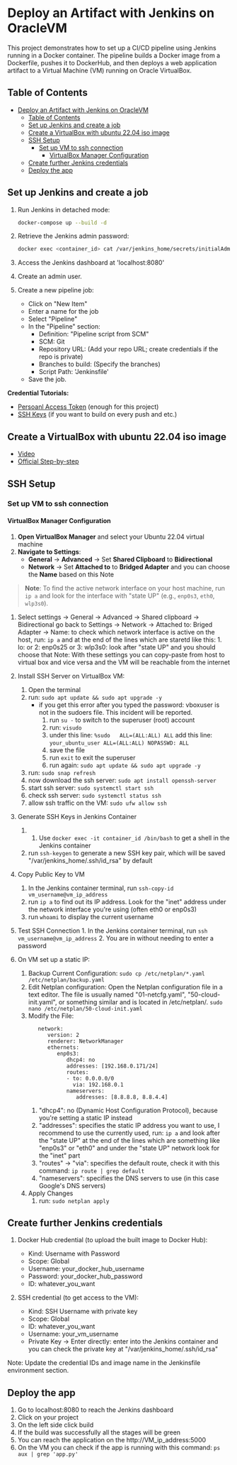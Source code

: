 # Deploy an Artifact with Jenkins on OracleVM

This project demonstrates how to set up a CI/CD pipeline using Jenkins running in a Docker container. The pipeline builds a Docker image from a Dockerfile, pushes it to DockerHub, and then deploys a web application artifact to a Virtual Machine (VM) running on Oracle VirtualBox.


## Table of Contents

- [Deploy an Artifact with Jenkins on OracleVM](#deploy-an-artifact-with-jenkins-on-oraclevm)
  - [Table of Contents](#table-of-contents)
  - [Set up Jenkins and create a job](#set-up-jenkins-and-create-a-job)
  - [Create a VirtualBox with ubuntu 22.04 iso image](#create-a-virtualbox-with-ubuntu-2204-iso-image)
  - [SSH Setup](#ssh-setup)
    - [Set up VM to ssh connection](#set-up-vm-to-ssh-connection)
      - [VirtualBox Manager Configuration](#virtualbox-manager-configuration)
  - [Create further Jenkins credentials](#create-further-jenkins-credentials)
  - [Deploy the app](#deploy-the-app)


## Set up Jenkins and create a job

   1. Run Jenkins in detached mode:
      ```bash
      docker-compose up --build -d
      ```
   2. Retrieve the Jenkins admin password:
      ```bash
      docker exec <container_id> cat /var/jenkins_home/secrets/initialAdminPassword
      ```
    
   3. Access the Jenkins dashboard at 'localhost:8080'
   4. Create an admin user.
   5. Create a new pipeline job:
      - Click on "New Item"
      - Enter a name for the job
      - Select "Pipeline"
      - In the "Pipeline" section:
        - Definition: "Pipeline script from SCM"
        - SCM: Git
        - Repository URL: (Add your repo URL; create credentials if the repo is private)
        - Branches to build: (Specify the branches)
        - Script Path: 'Jenkinsfile'
      - Save the job.

   **Credential Tutorials:**
   - [Persoanl Access Token](https://youtu.be/AYohbnOqox0?si=LFLyRh7zO5yqRPr7) (enough for this project)
   - [SSH Keys](https://youtu.be/9-ij0cJLDz4?si=AJGXiLVGv5dkthC9) (if you want to build on every push and etc.)
   
## Create a VirtualBox with ubuntu 22.04 iso image

   - [Video](https://youtu.be/nvdnQX9UkMY?si=4ZYKGq5R6lCtqlqZ)
   - [Official Step-by-step](https://ubuntu.com/tutorials/how-to-run-ubuntu-desktop-on-a-virtual-machine-using-virtualbox#1-overview)

## SSH Setup
   
### Set up VM to ssh connection
   
#### VirtualBox Manager Configuration

1. **Open VirtualBox Manager** and select your Ubuntu 22.04 virtual machine
2. **Navigate to Settings**:
    - **General** -> **Advanced** -> Set **Shared Clipboard** to **Bidirectional**
    - **Network** -> Set **Attached to** to **Bridged Adapter** and you can choose the **Name** based on this Note

> **Note**: To find the active network interface on your host machine, run `ip a` and look for the interface with "state UP" (e.g., `enp0s3`, `eth0`, `wlp3s0`).

   1. Select settings -> General -> Advanced -> Shared clipboard -> Bidirectional go back to Settings -> Network -> Attached to: Briged Adapter -> Name: to check which network interface is active on the host, run: ```ip a``` and at the end of the lines which are staretd like this: 1. lo: or 2: enp0s25 or 3: wlp3s0: look after "state UP" and you should choose that
     Note: With these settings you can copy-paste from host to virtual box and vice versa and the VM will be reachable from the internet
   2. Install SSH Server on VirtualBox VM:
      1. Open the terminal
      2. run: ```sudo apt update && sudo apt upgrade -y```
         - if you get this error after you typed the password: vboxuser is not in the sudoers file.  This incident will be reported.
           1. run ```su -``` to switch to the superuser (root) account
           2. run: ```visudo```
           3. under this line: ```%sudo   ALL=(ALL:ALL) ALL``` add this line: ```your_ubuntu_user ALL=(ALL:ALL) NOPASSWD: ALL``` 
           4. save the file
           5. run ```exit``` to exit the superuser
           6. run again: ```sudo apt update && sudo apt upgrade -y```
      3. run: ```sudo snap refresh```
      4. now download the ssh server: ```sudo apt install openssh-server```
      5. start ssh server: ```sudo systemctl start ssh```
      6. check ssh server: ```sudo systemctl status ssh```
      7. allow ssh traffic on the VM: ```sudo ufw allow ssh```
      
   3. Generate SSH Keys in Jenkins Container
      1. 1. Use ```docker exec -it container_id /bin/bash``` to get a shell in the Jenkins container
      2. run ```ssh-keygen``` to generate a new SSH key pair, which will be saved "/var/jenkins_home/.ssh/id_rsa" by default
         
   4. Copy Public Key to VM
      1. In the Jenkins container terminal, run ```ssh-copy-id vm_username@vm_ip_address```
      2. run ```ip a``` to find out its IP address. Look for the "inet" address under the network interface you're using (often eth0 or enp0s3)
      3. run ```whoami``` to display the current username
     
   5.  Test SSH Connection
      1.  In the Jenkins container terminal, run ```ssh vm_username@vm_ip_address```
      2.  You are in without needing to enter a password
     
   6.  On VM set up a static IP:
       1. Backup Current Configuration: ```sudo cp /etc/netplan/*.yaml /etc/netplan/backup.yaml```
       2. Edit Netplan configuration: Open the Netplan configuration file in a text editor. The file is usually named "01-netcfg.yaml", "50-cloud-init.yaml", or something similar and is located in /etc/netplan/. ```sudo nano /etc/netplan/50-cloud-init.yaml```
       3. Modify the File:
            ```
               network:
                  version: 2
                  renderer: NetworkManager
                  ethernets:
                     enp0s3:
                        dhcp4: no
                        addresses: [192.168.0.171/24]
                        routes:
                        - to: 0.0.0.0/0
                          via: 192.168.0.1
                        nameservers:
                           addresses: [8.8.8.8, 8.8.4.4]

            ```
            1. "dhcp4": no (Dynamic Host Configuration Protocol), because you're setting a static IP instead
            2. "addresses": specifies the static IP address you want to use, I recommend to use the currently used, run: ```ip a``` and look after the "state UP" at the end of the lines which are something like "enp0s3" or "eth0" and under the "state UP" network look for the "inet" part
            3. "routes" -> "via": specifies the default route, check it with this command: ```ip route | grep default```
            4. "nameservers": specifies the DNS servers to use (in this case  Google's DNS servers)
       4. Apply Changes
          1. run: ```sudo netplan apply```
              

## Create further Jenkins credentials

   1. Docker Hub credential (to upload the built image to Docker Hub):
      - Kind: Username with Password
      - Scope: Global
      - Username: your_docker_hub_username
      - Password: your_docker_hub_password
      - ID: whatever_you_want
              

   2. SSH credential (to get access to the VM):
      - Kind: SSH Username with private key
      - Scope: Global
      - ID: whatever_you_want
      - Username: your_vm_username
      - Private Key -> Enter directly: enter into the Jenkins container and you can check the private key at "/var/jenkins_home/.ssh/id_rsa"

   Note: Update the credential IDs and image name in the Jenkinsfile environment section.
  

## Deploy the app

   1. Go to localhost:8080 to reach the Jenkins dashboard
   2. Click on your project
   3. On the left side click build
   4. If the build was successfully all the stages will be green 
   5. You can reach the application on the http://VM_ip_address:5000
   6. On the VM you can check if the app is running with this command: ```ps aux | grep 'app.py'```

